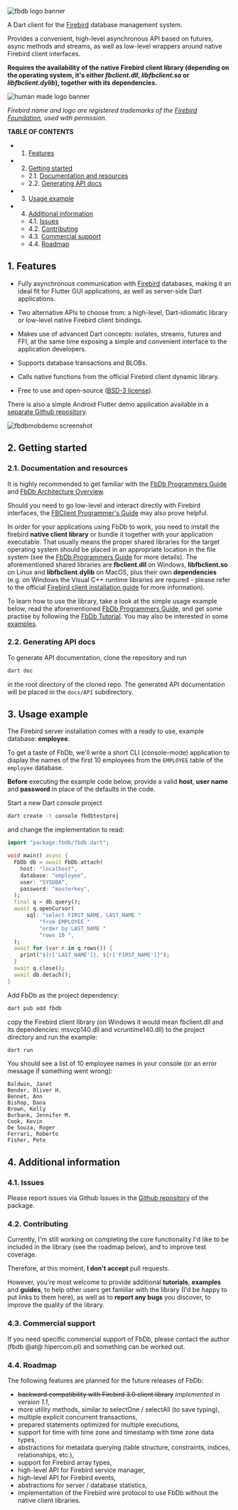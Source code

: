 ![fbdb logo banner](fbdb_logo_banner_1080.png)


A Dart client for the [Firebird](https://firebirdsql.org) database management system.

Provides a convenient, high-level asynchronous API based on futures, async methods and streams, as well as low-level wrappers around native Firebird client interfaces.

**Requires the availability of the native Firebird client library (depending on the operating system, it's either *fbclient.dll*, *libfbclient.so* or *libfbclient.dylib*), together with its dependencies.**

![human made logo banner](human_made_1080.png)

*Firebird name and logo are registered trademarks of the [Firebird Foundation](https://www.firebirdsql.org/firebird-foundation), used with permssion.*

**TABLE OF CONTENTS**
<!-- vscode-markdown-toc -->
* 1. [Features](#Features)
* 2. [Getting started](#Gettingstarted)
	* 2.1. [Documentation and resources](#Documentationandresources)
	* 2.2. [Generating API docs](#GeneratingAPIdocs)
* 3. [Usage example](#Usageexample)
* 4. [Additional information](#Additionalinformation)
	* 4.1. [Issues](#Issues)
	* 4.2. [Contributing](#Contributing)
	* 4.3. [Commercial support](#Commercialsupport)
	* 4.4. [Roadmap](#Roadmap)

<!-- vscode-markdown-toc-config
	numbering=true
	autoSave=true
	/vscode-markdown-toc-config -->
<!-- /vscode-markdown-toc -->


##  1. <a name='Features'></a>Features
- Fully asynchronous communication with [Firebird](https://firebirdsql.org) databases, making it an ideal fit for Flutter GUI applications, as well as server-side Dart applications.

- Two alternative APIs to choose from: a high-level, Dart-idiomatic library or low-level native Firebird client bindings.

- Makes use of advanced Dart concepts: isolates, streams, futures and FFI, at the same time exposing a simple and convenient interface to the application developers.

- Supports database transactions and BLOBs.

- Calls native functions from the official  Firebird client dynamic library.

- Free to use and open-source ([BSD-3 license](https://github.com/hipercompl/fbdb/blob/main/LICENSE)).

There is also a simple Android Flutter demo application available in a [separate Github repository](https://github.com/hipercompl/fbdbmobdemo).

![fbdbmobdemo screenshot](fbdbmobdemo_scr.png)

##  2. <a name='Gettingstarted'></a>Getting started

###  2.1. <a name='Documentationandresources'></a>Documentation and resources

It is highly recommended to get familiar with the [FbDb Programmers Guide](https://github.com/hipercompl/fbdb/blob/main/doc/fbdb_guide.md) and [FbDb Architecture Overview](https://github.com/hipercompl/fbdb/blob/main/doc/fbdb_arch.md). 

Should you need to go low-level and interact directly with Firebird interfaces, the [FBClient Programmer's Guide](https://github.com/hipercompl/fbdb/blob/main/doc/fbclient_guide.md) may also prove helpful.

In order for your applications using FbDb to work, you need to install the firebird **native client library** or bundle it together with your application executable. That usually means the proper shared libraries for the target operating system should be placed in an appropriate location in the file system (see the [FbDb Programmers Guide](https://github.com/hipercompl/fbdb/blob/main/doc/fbdb_guide.md) for more details). The aforementioned shared libraries are **fbclient.dll** on Windows, **libfbclient.so** on Linux and **libfbclient.dylib** on MacOS, plus their own **dependencies** (e.g. on Windows the Visual C++ runtime libraries are requred - please refer to the official [Firebird client installation guide](https://firebirdsql.org/file/documentation/html/en/firebirddocs/qsg5/firebird-5-quickstartguide.html#qsg5-installing-client) for more information).

To learn how to use the library, take a look at the simple usage example below, read the aforementioned [FbDb Programmers Guide](https://github.com/hipercompl/fbdb/blob/main/doc/fbdb_guide.md), and get some practise by following the [FbDb Tutorial](https://github.com/hipercompl/fbdb/blob/main/doc/fbdb_tutorial.md). You may also be interested in some [examples](https://github.com/hipercompl/fbdb/tree/main/example).

###  2.2. <a name='GeneratingAPIdocs'></a>Generating API docs
To generate API documentation, clone the repository and run
```bash
dart doc
```
in the root directory of the cloned repo. The generated API documentation will be placed in the `docs/API` subdirectory.

##  3. <a name='Usageexample'></a>Usage example
The Firebird server installation comes with a ready to use, example database: **employee**.

To get a taste of FbDb, we'll write a short CLI (console-mode) application to display the names of the first 10 employees from the `EMPLOYEE` table of the `employee` database. 

**Before** executing the example code below, provide a valid **host**, **user name** and **password** in place of the defaults in the code.

Start a new Dart console project
```bash
dart create -t console fbdbtestproj
```

and change the implementation to read:

```dart
import "package:fbdb/fbdb.dart";

void main() async {
  FbDb db = await FbDb.attach(
    host: "localhost",
    database: "employee",
    user: "SYSDBA",
    password: "masterkey",
  );
  final q = db.query();
  await q.openCursor(
      sql: "select FIRST_NAME, LAST_NAME "
          "from EMPLOYEE "
          "order by LAST_NAME "
          "rows 10 ",
  );
  await for (var r in q.rows()) {
    print("${r['LAST_NAME']}, ${r['FIRST_NAME']}");
  }
  await q.close();
  await db.detach();
}
```

Add FbDb as the project dependency:
```bash
dart pub add fbdb
```

copy the Firebird client library (on Windows it would mean fbclient.dll and its dependencies: msvcp140.dll and vcruntime140.dll) to the project directory and run the example:

```bash
dart run
```

You should see a list of 10 employee names in your console (or an error message if something went wrong):
```
Baldwin, Janet
Bender, Oliver H.
Bennet, Ann
Bishop, Dana
Brown, Kelly
Burbank, Jennifer M.
Cook, Kevin
De Souza, Roger
Ferrari, Roberto
Fisher, Pete
```

##  4. <a name='Additionalinformation'></a>Additional information

###  4.1. <a name='Issues'></a>Issues
Please report issues via Github Issues in the [Github repository](https://github.com/hipercompl/fbdb/issues) of the package.

###  4.2. <a name='Contributing'></a>Contributing
Currently, I'm still working on completing the core functionality I'd like to be included in the library (see the roadmap below), and to improve test coverage.

Therefore, at this moment, **I don't accept** pull requests.

However, you're most welcome to provide additional **tutorials**, **examples** and **guides**, to help other users get familiar with the library (I'd be happy to put links to them here), as well as to **report any bugs** you discover, to improve the quality of the library.

###  4.3. <a name='Commercialsupport'></a>Commercial support
If you need specific commercial support of FbDb, please contact the author (fbdb @at@ hipercom.pl) and something can be worked out.

###  4.4. <a name='Roadmap'></a>Roadmap
The following features are planned for the future releases of FbDb:

- ~~backward compatibility with Firebird 3.0 client library~~ *implemented in version 1.1*,
- more utility methods, similar to selectOne / selectAll (to save typing),
- multiple explicit concurrent transactions,
- prepared statements optimized for multiple executions,
- support for time with time zone and timestamp with time zone data types,
- abstractions for metadata querying (table structure, constraints, indices, relationships, etc.),
- support for Firebird array types,
- high-level API for Firebird service manager,
- high-level API for Firebird events,
- abstractions for server / database statistics,
- implementation of the Firebird wire protocol to use FbDb without the native client libraries.